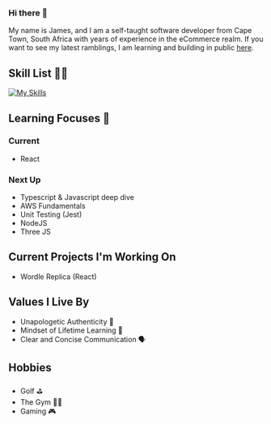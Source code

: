 ### Hi there 👋

My name is James, and I am a self-taught software developer from Cape Town, South Africa with years of experience in the eCommerce realm. If you want to see my latest ramblings, I am learning and building in public [here](https://hashnode.com/@jamesconacher). 

## Skill List ✍🏼
[![My Skills](https://skillicons.dev/icons?i=js,html,css,git,react,bitbucket,github&perline=5)](https://skillicons.dev)
## Learning Focuses 🧠
### Current
- React

### Next Up
- Typescript & Javascript deep dive
- AWS Fundamentals
- Unit Testing (Jest)
- NodeJS
- Three JS

## Current Projects I'm Working On
- Wordle Replica (React)

## Values I Live By
- Unapologetic Authenticity 💯
- Mindset of Lifetime Learning 🧠
- Clear and Concise Communication 🗣️

##  Hobbies
- Golf ⛳️
- The Gym 🏋🏻
- Gaming 🎮

<!--
**james-conacher/james-conacher** is a ✨ _special_ ✨ repository because its `README.md` (this file) appears on your GitHub profile.

Here are some ideas to get you started:

- 🔭 I’m currently working on ...
- 🌱 I’m currently learning ...
- 👯 I’m looking to collaborate on ...
- 🤔 I’m looking for help with ...
- 💬 Ask me about ...
- 📫 How to reach me: ...
- 😄 Pronouns: ...
- ⚡ Fun fact: ...
-->
